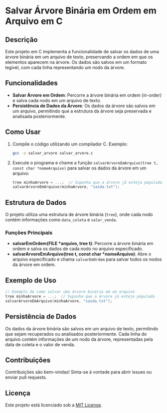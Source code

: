 # Salvar Árvore Binária em Ordem em Arquivo em C

## Descrição
Este projeto em C implementa a funcionalidade de salvar os dados de uma árvore binária em um arquivo de texto, preservando a ordem em que os elementos aparecem na árvore. Os dados são salvos em um formato legível, com cada linha representando um nodo da árvore.

## Funcionalidades
- **Salvar Árvore em Ordem**: Percorre a árvore binária em ordem (in-order) e salva cada nodo em um arquivo de texto.
- **Persistência de Dados da Árvore**: Os dados da árvore são salvos em um arquivo, permitindo que a estrutura da árvore seja preservada e analisada posteriormente.

## Como Usar
1. Compile o código utilizando um compilador C. Exemplo:
   ```bash
   gcc -o salvar_arvore salvar_arvore.c
   ```
2. Execute o programa e chame a função `salvarArvoreEmArquivo(tree t, const char *nomeArquivo)` para salvar os dados da árvore em um arquivo:
   ```c
   tree minhaArvore = ...;  // Suponha que a árvore já esteja populada
   salvarArvoreEmArquivo(minhaArvore, "saida.txt");
   ```

## Estrutura de Dados
O projeto utiliza uma estrutura de árvore binária (`tree`), onde cada nodo contém informações como `data_coleta` e `valor_venda`.

### Funções Principais
- **salvarEmOrdem(FILE *arquivo, tree t)**: Percorre a árvore binária em ordem e salva os dados de cada nodo no arquivo especificado.
- **salvarArvoreEmArquivo(tree t, const char *nomeArquivo)**: Abre o arquivo especificado e chama `salvarEmOrdem` para salvar todos os nodos da árvore em ordem.

## Exemplo de Uso
```c
// Exemplo de como salvar uma árvore binária em um arquivo
tree minhaArvore = ...;  // Suponha que a árvore já esteja populada
salvarArvoreEmArquivo(minhaArvore, "saida.txt");
```

## Persistência de Dados
Os dados da árvore binária são salvos em um arquivo de texto, permitindo que sejam recuperados ou analisados posteriormente. Cada linha do arquivo contém informações de um nodo da árvore, representadas pela data de coleta e o valor de venda.

## Contribuições
Contribuições são bem-vindas! Sinta-se à vontade para abrir issues ou enviar pull requests.

## Licença
Este projeto está licenciado sob a [MIT License](LICENSE).
